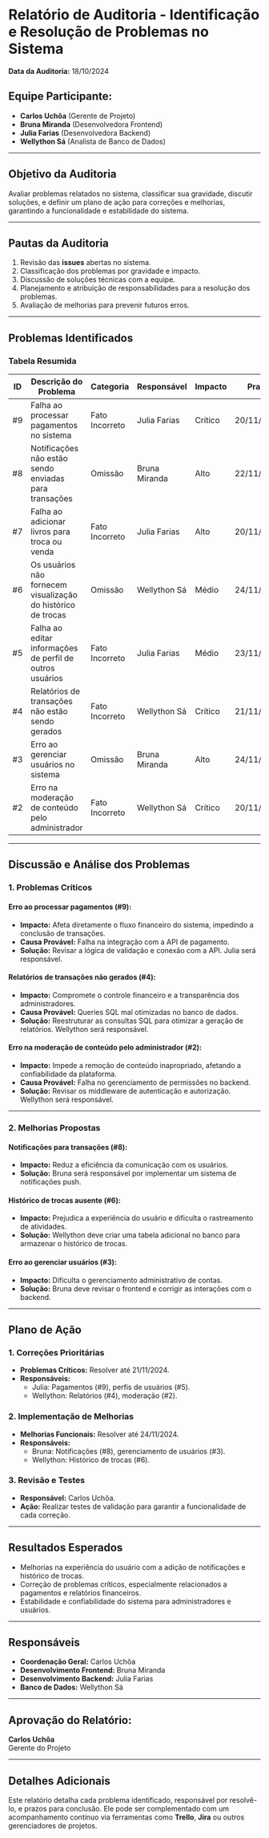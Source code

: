 # Relatório de Auditoria - Identificação e Resolução de Problemas no Sistema

**Data da Auditoria:** 18/10/2024  

## Equipe Participante:
- **Carlos Uchôa** (Gerente de Projeto)
- **Bruna Miranda** (Desenvolvedora Frontend)
- **Julia Farias** (Desenvolvedora Backend)
- **Wellython Sá** (Analista de Banco de Dados)

---

## Objetivo da Auditoria
Avaliar problemas relatados no sistema, classificar sua gravidade, discutir soluções, e definir um plano de ação para correções e melhorias, garantindo a funcionalidade e estabilidade do sistema.

---

## Pautas da Auditoria
1. Revisão das **issues** abertas no sistema.
2. Classificação dos problemas por gravidade e impacto.
3. Discussão de soluções técnicas com a equipe.
4. Planejamento e atribuição de responsabilidades para a resolução dos problemas.
5. Avaliação de melhorias para prevenir futuros erros.

---

## Problemas Identificados

### Tabela Resumida

| **ID** | **Descrição do Problema**                                           | **Categoria**      | **Responsável**  | **Impacto**    | **Prazo**     |
|--------|----------------------------------------------------------------------|--------------------|------------------|----------------|---------------|
| #9     | Falha ao processar pagamentos no sistema                            | Fato Incorreto     | Julia Farias     | Crítico        | 20/11/2024    |
| #8     | Notificações não estão sendo enviadas para transações               | Omissão            | Bruna Miranda    | Alto           | 22/11/2024    |
| #7     | Falha ao adicionar livros para troca ou venda                      | Fato Incorreto     | Julia Farias     | Alto           | 20/11/2024    |
| #6     | Os usuários não fornecem visualização do histórico de trocas        | Omissão            | Wellython Sá     | Médio          | 24/11/2024    |
| #5     | Falha ao editar informações de perfil de outros usuários            | Fato Incorreto     | Julia Farias     | Médio          | 23/11/2024    |
| #4     | Relatórios de transações não estão sendo gerados                    | Fato Incorreto     | Wellython Sá     | Crítico        | 21/11/2024    |
| #3     | Erro ao gerenciar usuários no sistema                               | Omissão            | Bruna Miranda    | Alto           | 24/11/2024    |
| #2     | Erro na moderação de conteúdo pelo administrador                    | Fato Incorreto     | Wellython Sá     | Crítico        | 20/11/2024    |

---

## Discussão e Análise dos Problemas

### 1. Problemas Críticos

#### **Erro ao processar pagamentos (#9):**
- **Impacto:** Afeta diretamente o fluxo financeiro do sistema, impedindo a conclusão de transações.
- **Causa Provável:** Falha na integração com a API de pagamento.
- **Solução:** Revisar a lógica de validação e conexão com a API. Julia será responsável.

#### **Relatórios de transações não gerados (#4):**
- **Impacto:** Compromete o controle financeiro e a transparência dos administradores.
- **Causa Provável:** Queries SQL mal otimizadas no banco de dados.
- **Solução:** Reestruturar as consultas SQL para otimizar a geração de relatórios. Wellython será responsável.

#### **Erro na moderação de conteúdo pelo administrador (#2):**
- **Impacto:** Impede a remoção de conteúdo inapropriado, afetando a confiabilidade da plataforma.
- **Causa Provável:** Falha no gerenciamento de permissões no backend.
- **Solução:** Revisar os middleware de autenticação e autorização. Wellython será responsável.

---

### 2. Melhorias Propostas

#### **Notificações para transações (#8):**
- **Impacto:** Reduz a eficiência da comunicação com os usuários.
- **Solução:** Bruna será responsável por implementar um sistema de notificações push.

#### **Histórico de trocas ausente (#6):**
- **Impacto:** Prejudica a experiência do usuário e dificulta o rastreamento de atividades.
- **Solução:** Wellython deve criar uma tabela adicional no banco para armazenar o histórico de trocas.

#### **Erro ao gerenciar usuários (#3):**
- **Impacto:** Dificulta o gerenciamento administrativo de contas.
- **Solução:** Bruna deve revisar o frontend e corrigir as interações com o backend.

---

## Plano de Ação

### 1. Correções Prioritárias
- **Problemas Críticos:** Resolver até 21/11/2024.
- **Responsáveis:**
  - Julia: Pagamentos (#9), perfis de usuários (#5).
  - Wellython: Relatórios (#4), moderação (#2).

### 2. Implementação de Melhorias
- **Melhorias Funcionais:** Resolver até 24/11/2024.
- **Responsáveis:**
  - Bruna: Notificações (#8), gerenciamento de usuários (#3).
  - Wellython: Histórico de trocas (#6).

### 3. Revisão e Testes
- **Responsável:** Carlos Uchôa.
- **Ação:** Realizar testes de validação para garantir a funcionalidade de cada correção.

---

## Resultados Esperados
- Melhorias na experiência do usuário com a adição de notificações e histórico de trocas.
- Correção de problemas críticos, especialmente relacionados a pagamentos e relatórios financeiros.
- Estabilidade e confiabilidade do sistema para administradores e usuários.

---

## Responsáveis
- **Coordenação Geral:** Carlos Uchôa
- **Desenvolvimento Frontend:** Bruna Miranda
- **Desenvolvimento Backend:** Julia Farias
- **Banco de Dados:** Wellython Sá

---

## Aprovação do Relatório:
**Carlos Uchôa**  
Gerente do Projeto

---

## Detalhes Adicionais
Este relatório detalha cada problema identificado, responsável por resolvê-lo, e prazos para conclusão. Ele pode ser complementado com um acompanhamento contínuo via ferramentas como **Trello**, **Jira** ou outros gerenciadores de projetos.

